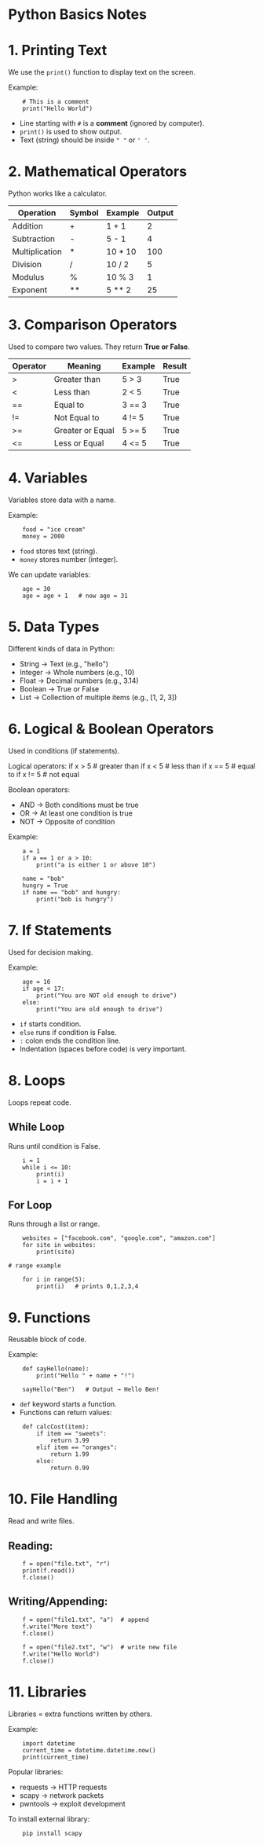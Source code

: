 # Python Basics Notes

# 1. Printing Text
We use the `print()` function to display text on the screen.

Example:
```
    # This is a comment
    print("Hello World")
```
- Line starting with `#` is a **comment** (ignored by computer).
- `print()` is used to show output.
- Text (string) should be inside `" "` or `' '`.
# 2. Mathematical Operators
Python works like a calculator.

| Operation       | Symbol | Example         | Output |
|-----------------|--------|----------------|--------|
| Addition        | +      | 1 + 1          | 2      |
| Subtraction     | -      | 5 - 1          | 4      |
| Multiplication  | *      | 10 * 10        | 100    |
| Division        | /      | 10 / 2         | 5      |
| Modulus         | %      | 10 % 3         | 1      |
| Exponent        | **     | 5 ** 2         | 25     |
# 3. Comparison Operators
Used to compare two values. They return **True or False**.

| Operator | Meaning                  | Example   | Result  |
|----------|--------------------------|-----------|---------|
| >        | Greater than             | 5 > 3     | True    |
| <        | Less than                | 2 < 5     | True    |
| ==       | Equal to                 | 3 == 3    | True    |
| !=       | Not Equal to             | 4 != 5    | True    |
| >=       | Greater or Equal         | 5 >= 5    | True    |
| <=       | Less or Equal            | 4 <= 5    | True    |
# 4. Variables
Variables store data with a name.

Example:
```
    food = "ice cream"
    money = 2000
```
- `food` stores text (string).
- `money` stores number (integer).

We can update variables:
```
    age = 30
    age = age + 1   # now age = 31
```
# 5. Data Types
Different kinds of data in Python:

- String  → Text (e.g., "hello")
- Integer → Whole numbers (e.g., 10)
- Float   → Decimal numbers (e.g., 3.14)
- Boolean → True or False
- List    → Collection of multiple items (e.g., [1, 2, 3])
# 6. Logical & Boolean Operators
Used in conditions (if statements).

Logical operators:
    if x > 5   # greater than
    if x < 5   # less than
    if x == 5  # equal to
    if x != 5  # not equal

Boolean operators:
- AND → Both conditions must be true
- OR  → At least one condition is true
- NOT → Opposite of condition

Example:
```
    a = 1
    if a == 1 or a > 10:
        print("a is either 1 or above 10")

    name = "bob"
    hungry = True
    if name == "bob" and hungry:
        print("bob is hungry")
```
# 7. If Statements
Used for decision making.

Example:
```
    age = 16
    if age < 17:
        print("You are NOT old enough to drive")
    else:
        print("You are old enough to drive")
```
- `if` starts condition.
- `else` runs if condition is False.
- `:` colon ends the condition line.
- Indentation (spaces before code) is very important.
# 8. Loops
Loops repeat code.

## While Loop
Runs until condition is False.
```
    i = 1
    while i <= 10:
        print(i)
        i = i + 1
```
## For Loop
Runs through a list or range.
```
    websites = ["facebook.com", "google.com", "amazon.com"]
    for site in websites:
        print(site)
```
    # range example
```
    for i in range(5):
        print(i)   # prints 0,1,2,3,4
```
# 9. Functions
Reusable block of code.

Example:
```
    def sayHello(name):
        print("Hello " + name + "!")

    sayHello("Ben")   # Output → Hello Ben!
```
- `def` keyword starts a function.
- Functions can return values:
```
    def calcCost(item):
        if item == "sweets":
            return 3.99
        elif item == "oranges":
            return 1.99
        else:
            return 0.99
```
# 10. File Handling
Read and write files.

## Reading:
```
    f = open("file.txt", "r")
    print(f.read())
    f.close()
```
## Writing/Appending:
```
    f = open("file1.txt", "a")  # append
    f.write("More text")
    f.close()

    f = open("file2.txt", "w")  # write new file
    f.write("Hello World")
    f.close()
```
# 11. Libraries
Libraries = extra functions written by others.

Example:
```
    import datetime
    current_time = datetime.datetime.now()
    print(current_time)
```

Popular libraries:
- requests  → HTTP requests
- scapy     → network packets
- pwntools  → exploit development

To install external library:
```
    pip install scapy
```
